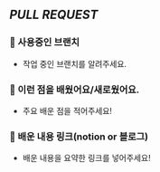 ## <i>PULL REQUEST</i>

### 🎋 사용중인 브랜치
- 작업 중인 브랜치를 알려주세요.

### 🐥 이런 점을 배웠어요/새로웠어요.
- 주요 배운 점을 적어주세요!

### 🐥 배운 내용 링크(notion or 블로그)
- 배운 내용을 요약한 링크를 넣어주세요!
